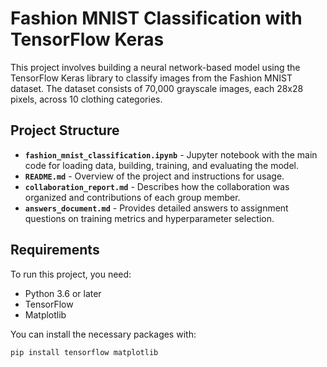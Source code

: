 # Fashion MNIST Classification with TensorFlow Keras

This project involves building a neural network-based model using the TensorFlow Keras library to classify images from the Fashion MNIST dataset. The dataset consists of 70,000 grayscale images, each 28x28 pixels, across 10 clothing categories.

## Project Structure

- **`fashion_mnist_classification.ipynb`** - Jupyter notebook with the main code for loading data, building, training, and evaluating the model.
- **`README.md`** - Overview of the project and instructions for usage.
- **`collaboration_report.md`** - Describes how the collaboration was organized and contributions of each group member.
- **`answers_document.md`** - Provides detailed answers to assignment questions on training metrics and hyperparameter selection.

## Requirements

To run this project, you need:
- Python 3.6 or later
- TensorFlow
- Matplotlib

You can install the necessary packages with:

```bash
pip install tensorflow matplotlib


